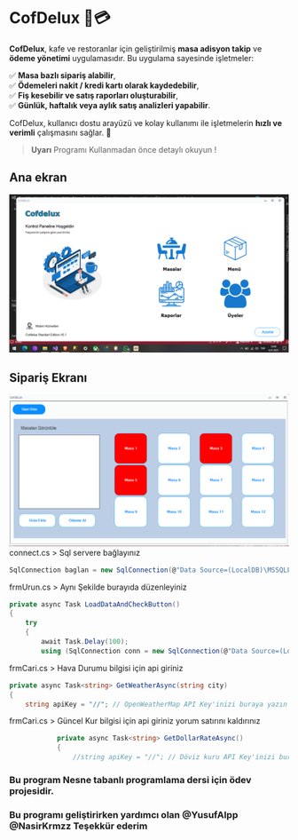 # CofDelux 🏪💳

**CofDelux**, kafe ve restoranlar için geliştirilmiş **masa adisyon takip** ve **ödeme yönetimi** uygulamasıdır. Bu uygulama sayesinde işletmeler:

✅ **Masa bazlı sipariş alabilir**,  
✅ **Ödemeleri nakit / kredi kartı olarak kaydedebilir**,  
✅ **Fiş kesebilir ve satış raporları oluşturabilir**,  
✅ **Günlük, haftalık veya aylık satış analizleri yapabilir**.  

CofDelux, kullanıcı dostu arayüzü ve kolay kullanımı ile işletmelerin **hızlı ve verimli** çalışmasını sağlar. 🚀  

> **Uyarı**
> Programı Kullanmadan önce detaylı okuyun !


## Ana ekran
![Home](https://raw.githubusercontent.com/onurgncode/Cofdelux_v01/refs/heads/main/Resimler/Ekran_Al%C4%B1nt%C4%B1s%C4%B12.PNG)

## Sipariş Ekranı
![Sipariş Ekranı](https://raw.githubusercontent.com/onurgncode/Cofdelux_v01/refs/heads/main/Resimler/Ekran_Al%C4%B1nt%C4%B1s%C4%B1.PNG)
connect.cs > Sql servere bağlayınız 
```csharp
SqlConnection baglan = new SqlConnection(@"Data Source=(LocalDB)\MSSQLLocalDB;AttachDbFilename=|DataDirectory|\Database1.mdf;Integrated Security=True;");
```
frmUrun.cs > Aynı Şekilde burayıda düzenleyiniz
```csharp
private async Task LoadDataAndCheckButton()
{
    try
    {
        await Task.Delay(100);
        using (SqlConnection conn = new SqlConnection(@"Data Source=(LocalDB)\MSSQLLocalDB;AttachDbFilename=|DataDirectory|\Database1.mdf;Integrated Security=True;"))
```
frmCari.cs > Hava Durumu bilgisi için api giriniz
```csharp
private async Task<string> GetWeatherAsync(string city)
{
    string apiKey = "//"; // OpenWeatherMap API Key'inizi buraya yazın
```
frmCari.cs > Güncel Kur bilgisi için api giriniz yorum satırını kaldırınız
```csharp
            private async Task<string> GetDollarRateAsync()
            {
                //string apiKey = "//"; // Döviz kuru API Key'inizi buraya yazın
```



### **Bu program Nesne tabanlı programlama dersi için ödev projesidir.**
### **Bu programı geliştirirken yardımcı olan @YusufAIpp @NasirKrmzz Teşekkür ederim**
